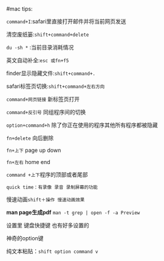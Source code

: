 #mac tips:

`command+I`:safari里直接打开邮件并将当前网页发送

清空废纸篓:`shift+command+delete`

`du -sh *` :当前目录消耗情况

英文自动补全:`esc 或fn+f5`

finder显示隐藏文件:`shift+command+.`

safari标签页切换:`shift+command+左右方向`

`command+网页链接` 新标签页打开

`command+反引号` 同组程序间的切换

`option+command+h` 除了你正在使用的程序其他所有程序都被隐藏


`fn+delete` 向后删除

`fn+上下` page up down

`fn+左右` home end

`command +上下`程序的顶部或者尾部

`quick time：有录像 录音 录制屏幕的功能`

慢速动画`shift＋操作 慢速动画效果`

**man page生成pdf** `man -t grep | open -f -a Preview`

设置里 键盘快捷键 也有好多设置的

神奇的option键

纯文本粘贴：`shift option command v`